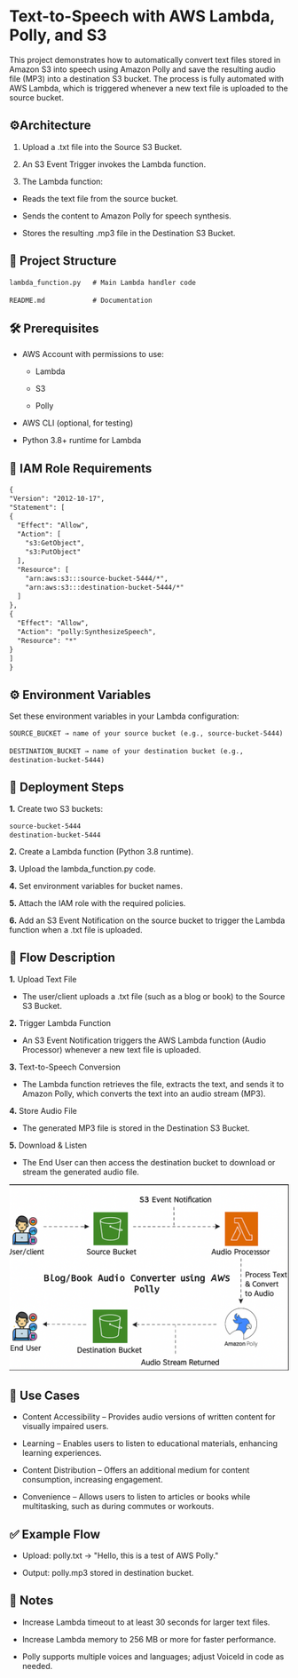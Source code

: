 
# Text-to-Speech with AWS Lambda, Polly, and S3

This project demonstrates how to automatically convert text files stored in Amazon S3 into speech using Amazon Polly and save the resulting audio file (MP3) into a destination S3 bucket. The process is fully automated with AWS Lambda, which is triggered whenever a new text file is uploaded to the source bucket.

## ⚙️Architecture

1. Upload a .txt file into the Source S3 Bucket.

2. An S3 Event Trigger invokes the Lambda function.

3. The Lambda function:

 * Reads the text file from the source bucket.

 * Sends the content to Amazon Polly for speech synthesis.

 * Stores the resulting .mp3 file in the Destination S3 Bucket.

## 📂 Project Structure

    lambda_function.py   # Main Lambda handler code

    README.md            # Documentation

## 🛠️ Prerequisites

* AWS Account with permissions to use:

  * Lambda

  * S3

   * Polly

* AWS CLI (optional, for testing)

* Python 3.8+ runtime for Lambda
## 🔑 IAM Role Requirements

    
    {
    "Version": "2012-10-17",
    "Statement": [
    {
      "Effect": "Allow",
      "Action": [
        "s3:GetObject",
        "s3:PutObject"
      ],
      "Resource": [
        "arn:aws:s3:::source-bucket-5444/*",
        "arn:aws:s3:::destination-bucket-5444/*"
      ]
    },
    {
      "Effect": "Allow",
      "Action": "polly:SynthesizeSpeech",
      "Resource": "*"
    }
    ]
    }

    

























## ⚙️ Environment Variables

Set these environment variables in your Lambda configuration:

    SOURCE_BUCKET → name of your source bucket (e.g., source-bucket-5444)

    DESTINATION_BUCKET → name of your destination bucket (e.g., destination-bucket-5444)
## 🚀 Deployment Steps

**1.** Create two S3 buckets:

    source-bucket-5444
    destination-bucket-5444

**2.** Create a Lambda function (Python 3.8 runtime).

**3.** Upload the lambda_function.py code.

**4.** Set environment variables for bucket names.

**5.** Attach the IAM role with the required policies.

**6.** Add an S3 Event Notification on the source bucket to       trigger the Lambda function when a .txt file is uploaded.
## 🔄 Flow Description

**1.** Upload Text File
* The user/client uploads a .txt file (such as a blog or book) to the Source S3 Bucket.

**2.** Trigger Lambda Function
* An S3 Event Notification triggers the AWS Lambda function (Audio Processor) whenever a new text file is uploaded.

**3.** Text-to-Speech Conversion
* The Lambda function retrieves the file, extracts the text, and sends it to Amazon Polly, which converts the text into an audio stream (MP3).

**4.** Store Audio File
* The generated MP3 file is stored in the Destination S3 Bucket.

**5.** Download & Listen
* The End User can then access the destination bucket to download or stream the generated audio file.


![App Screenshot](https://github.com/vivekshinde25/AWS-PROJECTS/blob/443e8a55ad26fbd604e78134fd5cfce2c24f88eb/Text-to-Speech%20with%20AWS%20Lambda%2C%20Polly%2C%20and%20S3/ChatGPT%20Image%20Aug%2024%2C%202025%2C%2002_51_25%20PM.png)

## 🎯 Use Cases


* Content Accessibility – Provides audio versions of written content for visually impaired users.

* Learning – Enables users to listen to educational materials, enhancing learning experiences.

* Content Distribution – Offers an additional medium for content consumption, increasing engagement.

* Convenience – Allows users to listen to articles or books while multitasking, such as during commutes or workouts.
## ✅ Example Flow

* Upload: polly.txt → "Hello, this is a test of AWS Polly."

* Output: polly.mp3 stored in destination bucket.
## 📝 Notes

* Increase Lambda timeout to at least 30 seconds for larger text files.

* Increase Lambda memory to 256 MB or more for faster performance.

* Polly supports multiple voices and languages; adjust VoiceId in code as needed.
